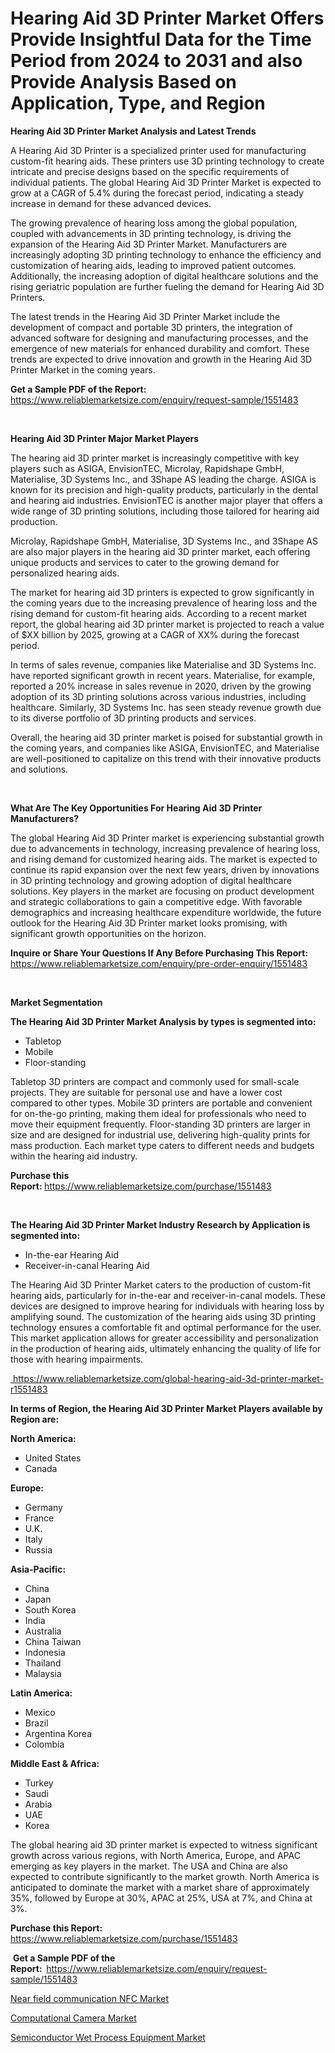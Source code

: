 <p><h1>Hearing Aid 3D Printer Market Offers Provide Insightful Data for the Time Period from 2024 to 2031 and also Provide Analysis Based on Application, Type, and Region</h1></p><p><strong>Hearing Aid 3D Printer Market Analysis and Latest Trends</strong></p>
<p><p>A Hearing Aid 3D Printer is a specialized printer used for manufacturing custom-fit hearing aids. These printers use 3D printing technology to create intricate and precise designs based on the specific requirements of individual patients. The global Hearing Aid 3D Printer Market is expected to grow at a CAGR of 5.4% during the forecast period, indicating a steady increase in demand for these advanced devices.</p><p>The growing prevalence of hearing loss among the global population, coupled with advancements in 3D printing technology, is driving the expansion of the Hearing Aid 3D Printer Market. Manufacturers are increasingly adopting 3D printing technology to enhance the efficiency and customization of hearing aids, leading to improved patient outcomes. Additionally, the increasing adoption of digital healthcare solutions and the rising geriatric population are further fueling the demand for Hearing Aid 3D Printers.</p><p>The latest trends in the Hearing Aid 3D Printer Market include the development of compact and portable 3D printers, the integration of advanced software for designing and manufacturing processes, and the emergence of new materials for enhanced durability and comfort. These trends are expected to drive innovation and growth in the Hearing Aid 3D Printer Market in the coming years.</p></p>
<p><strong>Get a Sample PDF of the Report:&nbsp;</strong> <a href="https://www.reliablemarketsize.com/enquiry/request-sample/1551483">https://www.reliablemarketsize.com/enquiry/request-sample/1551483</a></p>
<p>&nbsp;</p>
<p><strong>Hearing Aid 3D Printer Major Market Players</strong></p>
<p><p>The hearing aid 3D printer market is increasingly competitive with key players such as ASIGA, EnvisionTEC, Microlay, Rapidshape GmbH, Materialise, 3D Systems Inc., and 3Shape AS leading the charge. ASIGA is known for its precision and high-quality products, particularly in the dental and hearing aid industries. EnvisionTEC is another major player that offers a wide range of 3D printing solutions, including those tailored for hearing aid production. </p><p>Microlay, Rapidshape GmbH, Materialise, 3D Systems Inc., and 3Shape AS are also major players in the hearing aid 3D printer market, each offering unique products and services to cater to the growing demand for personalized hearing aids. </p><p>The market for hearing aid 3D printers is expected to grow significantly in the coming years due to the increasing prevalence of hearing loss and the rising demand for custom-fit hearing aids. According to a recent market report, the global hearing aid 3D printer market is projected to reach a value of $XX billion by 2025, growing at a CAGR of XX% during the forecast period. </p><p>In terms of sales revenue, companies like Materialise and 3D Systems Inc. have reported significant growth in recent years. Materialise, for example, reported a 20% increase in sales revenue in 2020, driven by the growing adoption of its 3D printing solutions across various industries, including healthcare. Similarly, 3D Systems Inc. has seen steady revenue growth due to its diverse portfolio of 3D printing products and services. </p><p>Overall, the hearing aid 3D printer market is poised for substantial growth in the coming years, and companies like ASIGA, EnvisionTEC, and Materialise are well-positioned to capitalize on this trend with their innovative products and solutions.</p></p>
<p>&nbsp;</p>
<p><strong>What Are The Key Opportunities For Hearing Aid 3D Printer Manufacturers?</strong></p>
<p><p>The global Hearing Aid 3D Printer market is experiencing substantial growth due to advancements in technology, increasing prevalence of hearing loss, and rising demand for customized hearing aids. The market is expected to continue its rapid expansion over the next few years, driven by innovations in 3D printing technology and growing adoption of digital healthcare solutions. Key players in the market are focusing on product development and strategic collaborations to gain a competitive edge. With favorable demographics and increasing healthcare expenditure worldwide, the future outlook for the Hearing Aid 3D Printer market looks promising, with significant growth opportunities on the horizon.</p></p>
<p><strong>Inquire or Share Your Questions If Any Before Purchasing This Report:</strong> <a href="https://www.reliablemarketsize.com/enquiry/pre-order-enquiry/1551483">https://www.reliablemarketsize.com/enquiry/pre-order-enquiry/1551483</a></p>
<p>&nbsp;</p>
<p><strong>Market Segmentation</strong></p>
<p><strong>The Hearing Aid 3D Printer Market Analysis by types is segmented into:</strong></p>
<p><ul><li>Tabletop</li><li>Mobile</li><li>Floor-standing</li></ul></p>
<p><p>Tabletop 3D printers are compact and commonly used for small-scale projects. They are suitable for personal use and have a lower cost compared to other types. Mobile 3D printers are portable and convenient for on-the-go printing, making them ideal for professionals who need to move their equipment frequently. Floor-standing 3D printers are larger in size and are designed for industrial use, delivering high-quality prints for mass production. Each market type caters to different needs and budgets within the hearing aid industry.</p></p>
<p><strong>Purchase this Report:&nbsp;</strong><a href="https://www.reliablemarketsize.com/purchase/1551483">https://www.reliablemarketsize.com/purchase/1551483</a></p>
<p>&nbsp;</p>
<p><strong>The Hearing Aid 3D Printer Market Industry Research by Application is segmented into:</strong></p>
<p><ul><li>In-the-ear Hearing Aid</li><li>Receiver-in-canal Hearing Aid</li></ul></p>
<p><p>The Hearing Aid 3D Printer Market caters to the production of custom-fit hearing aids, particularly for in-the-ear and receiver-in-canal models. These devices are designed to improve hearing for individuals with hearing loss by amplifying sound. The customization of the hearing aids using 3D printing technology ensures a comfortable fit and optimal performance for the user. This market application allows for greater accessibility and personalization in the production of hearing aids, ultimately enhancing the quality of life for those with hearing impairments.</p></p>
<p><a href="https://www.reliablemarketsize.com/global-hearing-aid-3d-printer-market-r1551483">&nbsp;https://www.reliablemarketsize.com/global-hearing-aid-3d-printer-market-r1551483</a></p>
<p><strong>In terms of Region, the Hearing Aid 3D Printer Market Players available by Region are:</strong></p>
<p>
    <p> <strong> North America: </strong>
        <ul>
            <li>United States</li>
            <li>Canada</li>
        </ul>
        </p> 
    <p> <strong> Europe: </strong>
        <ul>
            <li>Germany</li>
            <li>France</li>
            <li>U.K.</li>
            <li>Italy</li>
            <li>Russia</li>
        </ul>
        </p> 
    <p> <strong> Asia-Pacific: </strong>
        <ul>
            <li>China</li>
            <li>Japan</li>
            <li>South Korea</li>
            <li>India</li>
            <li>Australia</li>
            <li>China Taiwan</li>
            <li>Indonesia</li>
            <li>Thailand</li>
            <li>Malaysia</li>
        </ul>
        </p> 
    <p> <strong> Latin America: </strong>
        <ul>
            <li>Mexico</li>
            <li>Brazil</li>
            <li>Argentina Korea</li>
            <li>Colombia</li>
        </ul>
        </p> 
    <p> <strong> Middle East & Africa: </strong>
        <ul>
            <li>Turkey</li>
            <li>Saudi</li>
            <li>Arabia</li>
            <li>UAE</li>
            <li>Korea</li>
        </ul>
    </p>
    </p>
<p><p>The global hearing aid 3D printer market is expected to witness significant growth across various regions, with North America, Europe, and APAC emerging as key players in the market. The USA and China are also expected to contribute significantly to the market growth. North America is anticipated to dominate the market with a market share of approximately 35%, followed by Europe at 30%, APAC at 25%, USA at 7%, and China at 3%.</p></p>
<p><strong>Purchase this Report: </strong><a href="https://www.reliablemarketsize.com/purchase/1551483">https://www.reliablemarketsize.com/purchase/1551483</a></p>
<p>&nbsp;<strong>Get a Sample PDF of the Report:&nbsp;&nbsp;</strong><a href="https://www.reliablemarketsize.com/enquiry/request-sample/1551483">https://www.reliablemarketsize.com/enquiry/request-sample/1551483</a></p>
<p><strong></strong></p>
<p><p><a href="https://github.com/JosephWillisbXXgf/Market-Research-Report-List-1/blob/main/near-field-communication-nfc-market.md">Near field communication NFC Market</a></p><p><a href="https://github.com/mdkiwi4kiwi/Market-Research-Report-List-1/blob/main/computational-camera-market.md">Computational Camera Market</a></p><p><a href="https://github.com/dancokkoe288/Market-Research-Report-List-1/blob/main/semiconductor-wet-process-equipment-market.md">Semiconductor Wet Process Equipment Market</a></p></p>